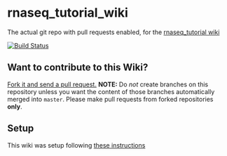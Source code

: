 # rnaseq_tutorial_wiki
The actual git repo with pull requests enabled, for the [rnaseq_tutorial wiki](https://github.com/griffithlab/rnaseq_tutorial/wiki)

[![Build Status](https://travis-ci.org/griffithlab/rnaseq_tutorial_wiki.svg?branch=master)](https://travis-ci.org/griffithlab/rnaseq_tutorial_wiki)

## Want to contribute to this Wiki?

[Fork it and send a pull request.](https://github.com/griffithlab/rnaseq_tutorial_wiki.git)
**NOTE:** Do *not* create branches on this repository unless you want the content of those branches automatically merged into `master`. Please make pull requests from forked repositories **only**.

## Setup
This wiki was setup following [these instructions](http://www.growingwiththeweb.com/2016/07/enabling-pull-requests-on-github-wikis.html)

